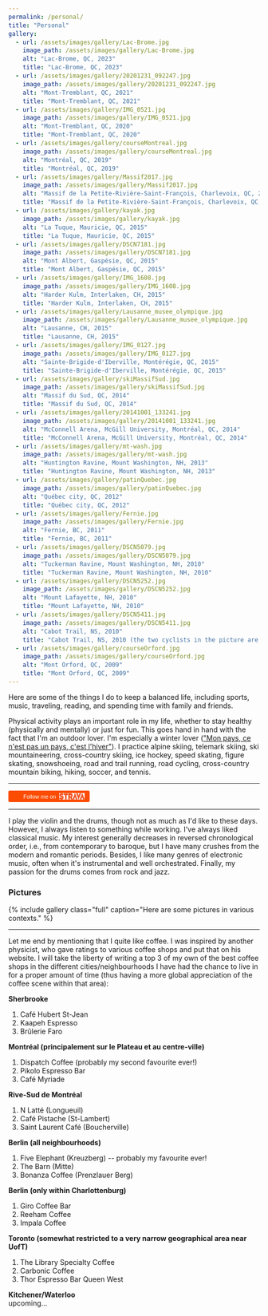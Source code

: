 ```yaml
---
permalink: /personal/
title: "Personal"
gallery:
  - url: /assets/images/gallery/Lac-Brome.jpg
    image_path: /assets/images/gallery/Lac-Brome.jpg
    alt: "Lac-Brome, QC, 2023"
    title: "Lac-Brome, QC, 2023"
  - url: /assets/images/gallery/20201231_092247.jpg
    image_path: /assets/images/gallery/20201231_092247.jpg
    alt: "Mont-Tremblant, QC, 2021"
    title: "Mont-Tremblant, QC, 2021"
  - url: /assets/images/gallery/IMG_0521.jpg
    image_path: /assets/images/gallery/IMG_0521.jpg
    alt: "Mont-Tremblant, QC, 2020"
    title: "Mont-Tremblant, QC, 2020"
  - url: /assets/images/gallery/courseMontreal.jpg
    image_path: /assets/images/gallery/courseMontreal.jpg
    alt: "Montréal, QC, 2019"
    title: "Montréal, QC, 2019"
  - url: /assets/images/gallery/Massif2017.jpg
    image_path: /assets/images/gallery/Massif2017.jpg
    alt: "Massif de la Petite-Rivière-Saint-François, Charlevoix, QC, 2017"
    title: "Massif de la Petite-Rivière-Saint-François, Charlevoix, QC, 2017"
  - url: /assets/images/gallery/kayak.jpg
    image_path: /assets/images/gallery/kayak.jpg
    alt: "La Tuque, Mauricie, QC, 2015"
    title: "La Tuque, Mauricie, QC, 2015"
  - url: /assets/images/gallery/DSCN7181.jpg
    image_path: /assets/images/gallery/DSCN7181.jpg
    alt: "Mont Albert, Gaspésie, QC, 2015"
    title: "Mont Albert, Gaspésie, QC, 2015"
  - url: /assets/images/gallery/IMG_1608.jpg
    image_path: /assets/images/gallery/IMG_1608.jpg
    alt: "Harder Kulm, Interlaken, CH, 2015"
    title: "Harder Kulm, Interlaken, CH, 2015"
  - url: /assets/images/gallery/Lausanne_musee_olympique.jpg
    image_path: /assets/images/gallery/Lausanne_musee_olympique.jpg
    alt: "Lausanne, CH, 2015"
    title: "Lausanne, CH, 2015"
  - url: /assets/images/gallery/IMG_0127.jpg
    image_path: /assets/images/gallery/IMG_0127.jpg
    alt: "Sainte-Brigide-d'Iberville, Montérégie, QC, 2015"
    title: "Sainte-Brigide-d'Iberville, Montérégie, QC, 2015"
  - url: /assets/images/gallery/skiMassifSud.jpg
    image_path: /assets/images/gallery/skiMassifSud.jpg
    alt: "Massif du Sud, QC, 2014"
    title: "Massif du Sud, QC, 2014"
  - url: /assets/images/gallery/20141001_133241.jpg
    image_path: /assets/images/gallery/20141001_133241.jpg
    alt: "McConnell Arena, McGill University, Montréal, QC, 2014"
    title: "McConnell Arena, McGill University, Montréal, QC, 2014"
  - url: /assets/images/gallery/mt-wash.jpg
    image_path: /assets/images/gallery/mt-wash.jpg
    alt: "Huntington Ravine, Mount Washington, NH, 2013"
    title: "Huntington Ravine, Mount Washington, NH, 2013"
  - url: /assets/images/gallery/patinQuebec.jpg
    image_path: /assets/images/gallery/patinQuebec.jpg
    alt: "Québec city, QC, 2012"
    title: "Québec city, QC, 2012"
  - url: /assets/images/gallery/Fernie.jpg
    image_path: /assets/images/gallery/Fernie.jpg
    alt: "Fernie, BC, 2011"
    title: "Fernie, BC, 2011"
  - url: /assets/images/gallery/DSCN5079.jpg
    image_path: /assets/images/gallery/DSCN5079.jpg
    alt: "Tuckerman Ravine, Mount Washington, NH, 2010"
    title: "Tuckerman Ravine, Mount Washington, NH, 2010"
  - url: /assets/images/gallery/DSCN5252.jpg
    image_path: /assets/images/gallery/DSCN5252.jpg
    alt: "Mount Lafayette, NH, 2010"
    title: "Mount Lafayette, NH, 2010"
  - url: /assets/images/gallery/DSCN5411.jpg
    image_path: /assets/images/gallery/DSCN5411.jpg
    alt: "Cabot Trail, NS, 2010"
    title: "Cabot Trail, NS, 2010 (the two cyclists in the picture are my father and me)"
  - url: /assets/images/gallery/courseOrford.jpg
    image_path: /assets/images/gallery/courseOrford.jpg
    alt: "Mont Orford, QC, 2009"
    title: "Mont Orford, QC, 2009"
---
```


Here are some of the things I do to keep a balanced life, including sports, music, traveling, reading, and spending time with family and friends.

Physical activity plays an important role in my life, whether to stay healthy (physically and mentally) or just for fun. This goes hand in hand with the fact that I'm an outdoor lover. I'm especially a winter lover (["Mon pays, ce n'est pas un pays, c'est l'hiver"](https://www.thecanadianencyclopedia.ca/en/article/mon-pays)). I practice alpine skiing, telemark skiing, ski mountaineering, cross-country skiing, ice hockey, speed skating, figure skating, snowshoeing, road and trail running, road cycling, cross-country mountain biking, hiking, soccer, and tennis.

---

<div class="textwidget"><a href="https://www.strava.com/athletes/8204275"
    style="display:inline-block;background-color:#FC4C02;
    color:#fff;
    padding:5px 10px 5px 30px;
    font-size:11px;
    font-family:Helvetica, Arial, sans-serif;
    white-space:nowrap;
    text-decoration:none;
    background-repeat:no-repeat;
    background-position:10px center;
    border-radius:3px;
    background-image:'../assets/images/Strava.png';"
  target="_clean">
  Follow me on
  <img src="../assets/images/Strava.png" alt="Strava" style="margin-left:4px;vertical-align:text-bottom;" height="13" width="51"></a></div>

---

I play the violin and the drums, though not as much as I'd like to these days. However, I always listen to something while working. I've always liked classical music. My interest generally decreases in reversed chronological order, i.e., from contemporary to baroque, but I have many crushes from the modern and romantic periods. Besides, I like many genres of electronic music, often when it's instrumental and well orchestrated. Finally, my passion for the drums comes from rock and jazz.

### Pictures

{% include gallery class="full" caption="Here are some pictures in various contexts." %}

---

Let me end by mentioning that I quite like coffee. I was inspired by another physicist, who gave ratings to various coffee shops and put that on his website. I will take the liberty of writing a top 3 of my own of the best coffee shops in the different cities/neighbourhoods I have had the chance to live in for a proper amount of time (thus having a more global appreciation of the coffee scene within that area):

**Sherbrooke**
1. Café Hubert St-Jean
2. Kaapeh Espresso
3. Brûlerie Faro

**Montréal (principalement sur le Plateau et au centre-ville)**
1. Dispatch Coffee (probably my second favourite ever!)
2. Pikolo Espresso Bar
3. Café Myriade

**Rive-Sud de Montréal**
1. N Latté (Longueuil)
2. Café Pistache (St-Lambert)
3. Saint Laurent Café (Boucherville)

**Berlin (all neighbourhoods)**
1. Five Elephant (Kreuzberg) -- probably my favourite ever!
2. The Barn (Mitte)
3. Bonanza Coffee (Prenzlauer Berg)

**Berlin (only within Charlottenburg)**
1. Giro Coffee Bar
2. Reeham Coffee
3. Impala Coffee

**Toronto (somewhat restricted to a very narrow geographical area near UofT)**
1. The Library Specialty Coffee
2. Carbonic Coffee
3. Thor Espresso Bar Queen West

**Kitchener/Waterloo**  
upcoming...